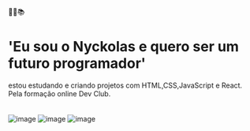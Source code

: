 :construction::statue_of_liberty::books:

# 'Eu sou o Nyckolas e quero ser um futuro programador'
estou estudando e criando projetos com HTML,CSS,JavaScript e React.
Pela formação online Dev Club.
<br>
<br>
<br>
![image](https://github.com/nyckolasaraujo/Nyckolasaraujo/assets/168351733/6525712d-186f-4795-916a-52e163962a0e)
![image](https://github.com/nyckolasaraujo/Nyckolasaraujo/assets/168351733/ca6164f2-596f-405a-ae4b-8b6f4043a89f)
![image](https://github.com/nyckolasaraujo/Nyckolasaraujo/assets/168351733/47f8fc49-a905-429a-b1ff-84e763daeeb4)




